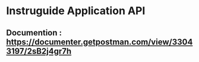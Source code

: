 ﻿# Instruguide Application API
## Documention : https://documenter.getpostman.com/view/33043197/2sB2j4gr7h
